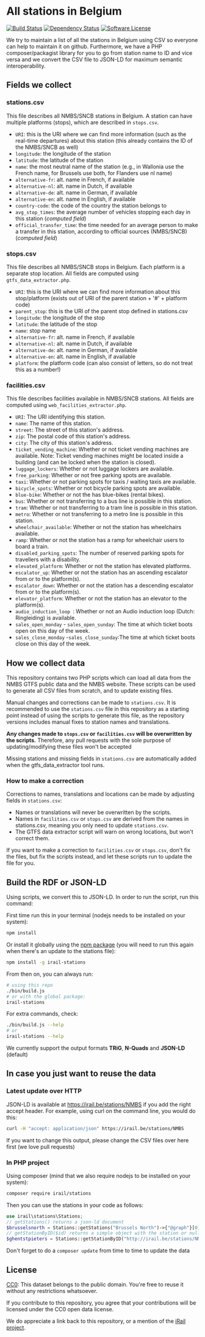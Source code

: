 # All stations in Belgium
[![Build Status](https://travis-ci.org/iRail/stations.svg)](https://travis-ci.org/iRail/stations)
[![Dependency Status](https://david-dm.org/iRail/stations.svg)](https://david-dm.org/iRail/stations)
[![Software License](https://img.shields.io/badge/license-CC0-brightgreen.svg?style=flat)](https://creativecommons.org/publicdomain/zero/1.0/)

We try to maintain a list of all the stations in Belgium using CSV so everyone can help to maintain it on github. Furthermore, we have a PHP composer/packagist library for you to go from station name to ID and vice versa and we convert the CSV file to JSON-LD for maximum semantic interoperability.

## Fields we collect

### stations.csv
This file describes all NMBS/SNCB stations in Belgium. A station can have multiple platforms (stops), which are described in `stops.csv`.

 * `URI`: this is the URI where we can find more information (such as the real-time departures) about this station (this already contains the ID of the NMBS/SNCB as well)
 * `longitude`: the longitude of the station
 * `latitude`: the latitude of the station
 * `name`: the most neutral name of the station (e.g., in Wallonia use the French name, for Brussels use both, for Flanders use nl name)
 * `alternative-fr`: alt. name in French, if available
 * `alternative-nl`: alt. name in Dutch, if available
 * `alternative-de`: alt. name in German, if available
 * `alternative-en`: alt. name in English, if available
 * `country-code`: the code of the country the station belongs to
 * `avg_stop_times`: the average number of vehicles stopping each day in this station (_computed field_)
 * `official_transfer_time`: the time needed for an average person to make a transfer in this station, according to official sources (NMBS/SNCB) (_computed field_)
 
### stops.csv
This file describes all NMBS/SNCB stops in Belgium. Each platform is a separate stop location. All fields are computed using `gtfs_data_extractor.php`.
 * `URI`: this is the URI where we can find more information about this stop/platform (exists out of URI of the parent station + '#' + platform code) 
 * `parent_stop`: this is the URI of the parent stop defined in stations.csv
 * `longitude`: the longitude of the stop
 * `latitude`: the latitude of the stop
 * `name`: stop name
 * `alternative-fr`: alt. name in French, if available
 * `alternative-nl`: alt. name in Dutch, if available
 * `alternative-de`: alt. name in German, if available
 * `alternative-en`: alt. name in English, if available
 * `platform`: the platform code (can also consist of letters, so do not treat this as a number!)

### facilities.csv
This file describes facilities available in NMBS/SNCB stations. All fields are computed using `web_facilities_extractor.php`.

 * `URI`: The URI identifying this station.
 * `name`: The name of this station.
 * `street`: The street of this station's address.
 * `zip`: The postal code of this station's address.
 * `city`: The city of this station's address.
 * `ticket_vending_machine`: Whether or not ticket vending machines are available. Note: Ticket vending machines might be located inside a building (and can be locked when the station is closed). 
 * `luggage_lockers`: Whether or not luggage lockers are available.
 * `free_parking`:  Whether or not free parking spots are available. 
 * `taxi`:  Whether or not parking spots for taxis / waiting taxis are available.
 * `bicycle_spots`:  Whether or not bicycle parking spots are available.
 * `blue-bike`:  Whether or not the has blue-bikes (rental bikes).
 * `bus`: Whether or not transferring to a bus line is possible in this station.
 * `tram`: Whether or not transferring to a tram line is possible in this station.
 * `metro`: Whether or not transferring to a metro line is possible in this station.
 * `wheelchair_available`: Whether or not the station has wheelchairs available.
 * `ramp`: Whether or not the station has a ramp for wheelchair users to board a train.
 * `disabled_parking_spots`: The number of reserved parking spots for travellers with a disability.
 * `elevated_platform`: Whether or not the station has elevated platforms.
 * `escalator_up`: Whether or not the station has an ascending escalator from or to the platform(s).
 * `escalator_down`: Whether or not the station has a descending escalator from or to the platform(s).
 * `elevator_platform`: Whether or not the station has an elevator to the platform(s).
 * `audio_induction_loop `: Whether or not an Audio induction loop (Dutch: Ringleiding) is available.
 * `sales_open_monday` - `sales_open_sunday`: The time at which ticket boots open on this day of the week.
 * `sales_close_monday` -`sales_close_sunday`:The time at which ticket boots close on this day of the week.

## How we collect data

This repository contains two PHP scripts which can load all data from the NMBS GTFS public data and the NMBS website. These scripts can be used to generate all CSV files from scratch, and to update existing files.

Manual changes and corrections can be made to `stations.csv`. It is recommended to use the `stations.csv` file in this repository as a starting point instead of using the scripts to generate this file, as the repository versions includes manual fixes to station names and translations.

**Any changes made to `stops.csv` or `facilities.csv` will be overwritten by the scripts.** Therefore, any pull requests with the sole purpose of updating/modifying these files won't be accepted 

Missing stations and missing fields in `stations.csv` are automatically added when the gtfs_data_extractor tool runs.

### How to make a correction
Corrections to names, translations and locations can be made by adjusting fields in `stations.csv`:

* Names or translations will never be overwritten by the scripts.
* Names in `facilities.csv` or `stops.csv` are derived from the names in stations.csv, meaning you only need to update `stations.csv`.
* The GTFS data extractor script will warn on wrong locations, but won't correct them.

If you want to make a correction to `facilities.csv` or `stops.csv`, don't fix the files, but fix the scripts instead, and let these scripts run to update the file for you.

## Build the RDF or JSON-LD

Using scripts, we convert this to JSON-LD. In order to run the script, run this command:

First time run this in your terminal (nodejs needs to be installed on your system):

```bash
npm install
```

Or install it globally using the [npm package](https://www.npmjs.com/package/irail-stations) (you will need to run this again when there's an update to the stations file):
```bash
npm install -g irail-stations
```

From then on, you can always run:

```bash
# using this repo
./bin/build.js
# or with the global package:
irail-stations
```

For extra commands, check:

```bash
./bin/build.js --help
# or
irail-stations --help
```

We currently support the output formats __TRiG__, __N-Quads__ and __JSON-LD__ (default)

## In case you just want to reuse the data

### Latest update over HTTP

JSON-LD is available at https://irail.be/stations/NMBS if you add the right accept header. For example, using curl on the command line, you would do this:

```bash
curl -H "accept: application/json" https://irail.be/stations/NMBS
```

If you want to change this output, please change the CSV files over here first (we love pull requests)

### In PHP project

Using composer (mind that we also require nodejs to be installed on your system):
```bash
composer require irail/stations
```

Then you can use the stations in your code as follows:
```php
use irail\stations\Stations;
// getStations() returns a json-ld document
$brusselsnorth = Stations::getStations("Brussels North")->{"@graph"}[0];
// getStationByID($id) returns a simple object with the station or null
$ghentstpieters = Stations::getStationByID("http://irail.be/stations/NMBS/008892007");
```

Don't forget to do a `composer update` from time to time to update the data

## License

[CC0](https://creativecommons.org/publicdomain/zero/1.0/): This dataset belongs to the public domain. You're free to reuse it without any restrictions whatsoever.

If you contribute to this repository, you agree that your contributions will be licensed under the CC0 open data license.

We do appreciate a link back to this repository, or a mention of the [iRail project](http://hello.irail.be).
